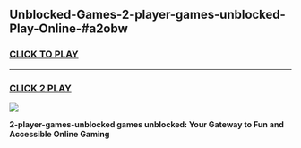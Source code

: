 
## Unblocked-Games-2-player-games-unblocked-Play-Online-#a2obw
<h3>
<a href="https://premium.freeplayer.one?title=2-player-games-unblocked&ref=27F">CLICK TO PLAY</a></h3>
<hr>

<h3>
<a href="https://premium.freeplayer.one?title=2-player-games-unblocked&ref=27F">CLICK 2 PLAY</a>
  
</h3>

<a href="https://premium.freeplayer.one?title=2-player-games-unblocked&ref=27F"><img src="https://clearcache.store/games.png"></a>


**2-player-games-unblocked games unblocked: Your Gateway to Fun and Accessible Online Gaming**
